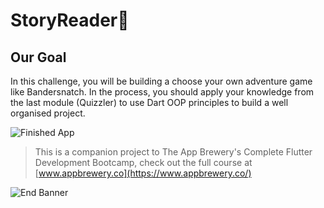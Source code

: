 


# StoryReader🤔

## Our Goal

In this challenge, you will be building a choose your own adventure game like Bandersnatch. In the process, you should apply your knowledge from the last module (Quizzler) to use Dart OOP principles to build a well organised project.

![Finished App](https://github.com/londonappbrewery/Images/blob/master/Destini.gif)


>This is a companion project to The App Brewery's Complete Flutter Development Bootcamp, check out the full course at [www.appbrewery.co](https://www.appbrewery.co/)

![End Banner](https://github.com/londonappbrewery/Images/blob/master/readme-end-banner.png)
